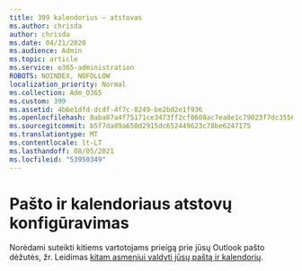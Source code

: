 ```yaml
---
title: 399 kalendorius – atstovas
ms.author: chrisda
author: chrisda
ms.date: 04/21/2020
ms.audience: Admin
ms.topic: article
ms.service: o365-administration
ROBOTS: NOINDEX, NOFOLLOW
localization_priority: Normal
ms.collection: Adm_O365
ms.custom: 399
ms.assetid: 4b6e1dfd-dcdf-4f7c-8249-be2bd2e1f936
ms.openlocfilehash: 8aba87a4f75171ce3473ff2cf0608ac7ea0e1c79023f7dc35566f023864c008e
ms.sourcegitcommit: b5f7da89a650d2915dc652449623c78be6247175
ms.translationtype: MT
ms.contentlocale: lt-LT
ms.lasthandoff: 08/05/2021
ms.locfileid: "53950349"
---
```

# <a name="configure-mail-and-calendar-delegates"></a>Pašto ir kalendoriaus atstovų konfigūravimas

Norėdami suteikti kitiems vartotojams prieigą prie jūsų Outlook pašto dėžutės, žr. Leidimas [kitam asmeniui valdyti jūsų paštą ir kalendorių](https://support.office.com/article/9684b670-7588-4eea-8717-9e5799047540.aspx).
